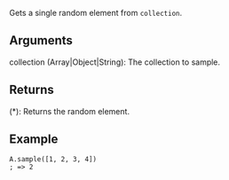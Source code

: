 Gets a single random element from `collection`.

## Arguments
collection (Array|Object|String): The collection to sample.


## Returns
(*): Returns the random element.


## Example
```autohotkey
A.sample([1, 2, 3, 4])
; => 2
```
